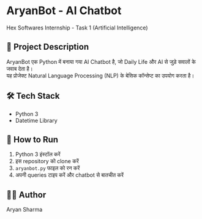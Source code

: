 # AryanBot - AI Chatbot  
Hex Softwares Internship - Task 1 (Artificial Intelligence)  

## 📌 Project Description  
AryanBot एक Python में बनाया गया AI Chatbot है, जो Daily Life और AI से जुड़े सवालों के जवाब देता है।  
यह प्रोजेक्ट Natural Language Processing (NLP) के बेसिक कॉन्सेप्ट का उपयोग करता है।  

## 🛠 Tech Stack  
- Python 3  
- Datetime Library  

## 🚀 How to Run  
1. Python 3 इंस्टॉल करें  
2. इस repository को clone करें  
3. `aryanbot.py` फाइल को रन करें  
4. अपनी queries टाइप करें और chatbot से बातचीत करें  

## 👨‍💻 Author  
Aryan Sharma
